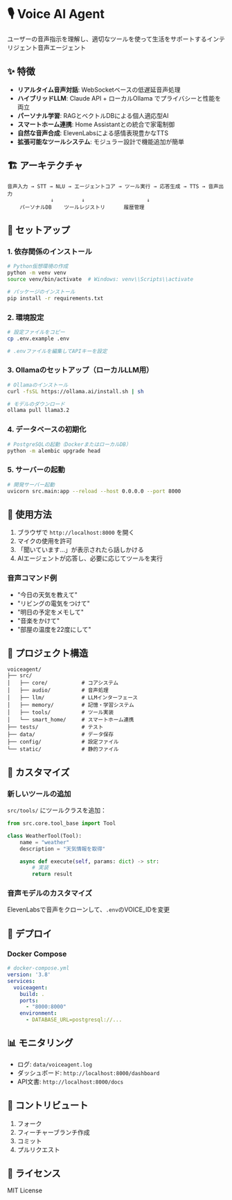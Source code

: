 # 🎙️ Voice AI Agent

ユーザーの音声指示を理解し、適切なツールを使って生活をサポートするインテリジェント音声エージェント

## ✨ 特徴

- **リアルタイム音声対話**: WebSocketベースの低遅延音声処理
- **ハイブリッドLLM**: Claude API + ローカルOllama でプライバシーと性能を両立
- **パーソナル学習**: RAGとベクトルDBによる個人適応型AI
- **スマートホーム連携**: Home Assistantとの統合で家電制御
- **自然な音声合成**: ElevenLabsによる感情表現豊かなTTS
- **拡張可能なツールシステム**: モジュラー設計で機能追加が簡単

## 🏗️ アーキテクチャ

```
音声入力 → STT → NLU → エージェントコア → ツール実行 → 応答生成 → TTS → 音声出力
              ↓         ↓                    ↓
    パーソナルDB    ツールレジストリ      履歴管理
```

## 🚀 セットアップ

### 1. 依存関係のインストール

```bash
# Python仮想環境の作成
python -m venv venv
source venv/bin/activate  # Windows: venv\\Scripts\\activate

# パッケージのインストール
pip install -r requirements.txt
```

### 2. 環境設定

```bash
# 設定ファイルをコピー
cp .env.example .env

# .envファイルを編集してAPIキーを設定
```

### 3. Ollamaのセットアップ（ローカルLLM用）

```bash
# Ollamaのインストール
curl -fsSL https://ollama.ai/install.sh | sh

# モデルのダウンロード
ollama pull llama3.2
```

### 4. データベースの初期化

```bash
# PostgreSQLの起動（DockerまたはローカルDB）
python -m alembic upgrade head
```

### 5. サーバーの起動

```bash
# 開発サーバー起動
uvicorn src.main:app --reload --host 0.0.0.0 --port 8000
```

## 🎯 使用方法

1. ブラウザで `http://localhost:8000` を開く
2. マイクの使用を許可
3. 「聞いています...」が表示されたら話しかける
4. AIエージェントが応答し、必要に応じてツールを実行

### 音声コマンド例

- "今日の天気を教えて"
- "リビングの電気をつけて"
- "明日の予定をメモして"
- "音楽をかけて"
- "部屋の温度を22度にして"

## 📁 プロジェクト構造

```
voiceagent/
├── src/
│   ├── core/           # コアシステム
│   ├── audio/          # 音声処理
│   ├── llm/            # LLMインターフェース
│   ├── memory/         # 記憶・学習システム
│   ├── tools/          # ツール実装
│   └── smart_home/     # スマートホーム連携
├── tests/              # テスト
├── data/               # データ保存
├── config/             # 設定ファイル
└── static/             # 静的ファイル
```

## 🔧 カスタマイズ

### 新しいツールの追加

`src/tools/` にツールクラスを追加：

```python
from src.core.tool_base import Tool

class WeatherTool(Tool):
    name = "weather"
    description = "天気情報を取得"

    async def execute(self, params: dict) -> str:
        # 実装
        return result
```

### 音声モデルのカスタマイズ

ElevenLabsで音声をクローンして、`.env`のVOICE_IDを変更

## 🚀 デプロイ

### Docker Compose

```yaml
# docker-compose.yml
version: '3.8'
services:
  voiceagent:
    build: .
    ports:
      - "8000:8000"
    environment:
      - DATABASE_URL=postgresql://...
```

## 📊 モニタリング

- ログ: `data/voiceagent.log`
- ダッシュボード: `http://localhost:8000/dashboard`
- API文書: `http://localhost:8000/docs`

## 🤝 コントリビュート

1. フォーク
2. フィーチャーブランチ作成
3. コミット
4. プルリクエスト

## 📄 ライセンス

MIT License